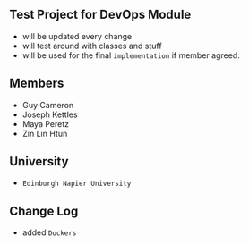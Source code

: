 ## Test Project for DevOps Module
- will be updated every change
- will test around with classes and stuff
- will be used for the final `implementation` if member agreed.  

## Members
- Guy Cameron
- Joseph Kettles
- Maya Peretz
- Zin Lin Htun

## University 
- `Edinburgh Napier University`

## Change Log

- added `Dockers`